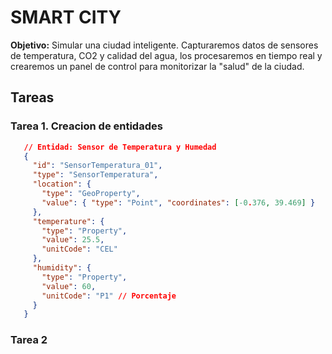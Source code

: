 # SMART CITY

**Objetivo:**  Simular una ciudad inteligente. Capturaremos datos de sensores de temperatura, CO2 y calidad del agua, los procesaremos en tiempo real y crearemos un panel de control para monitorizar la "salud" de la ciudad.

## Tareas

### Tarea 1. Creacion de entidades

``` json
   // Entidad: Sensor de Temperatura y Humedad
   {
     "id": "SensorTemperatura_01",
     "type": "SensorTemperatura",
     "location": {
       "type": "GeoProperty",
       "value": { "type": "Point", "coordinates": [-0.376, 39.469] }
     },
     "temperature": {
       "type": "Property",
       "value": 25.5,
       "unitCode": "CEL"
     },
     "humidity": {
       "type": "Property",
       "value": 60,
       "unitCode": "P1" // Porcentaje
     }
   }
```

### Tarea 2
